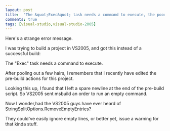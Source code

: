 ```yaml
---
layout: post
title:  "The &quot;Exec&quot; task needs a command to execute, the poor thing"
comments: true
tags: [visual-studio,visual-studio-2005]
---
```



Here's a strange error message.

I was trying to build a project in VS2005, and got this instead of a successful build:



The "Exec" task needs a command to execute. 



After pooling out a few hairs, I remembers that I recently have edited the pre-build actions for this project.

Looking this up, I found that I left a spare newline at the end of the pre-build script. So VS2005 sent msbuild an order to run an empty command.



Now I wonder,had the VS2005 guys have ever heard of StringSplitOptions.RemoveEmptyEntries?

They could've easily ignore empty lines, or better yet, issue a warning for that kinda stuff.

